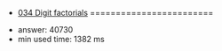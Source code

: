 + [034 Digit factorials](http://projecteuler.net/problem=34)
========================

- answer: 40730 
- min used time: 1382 ms

